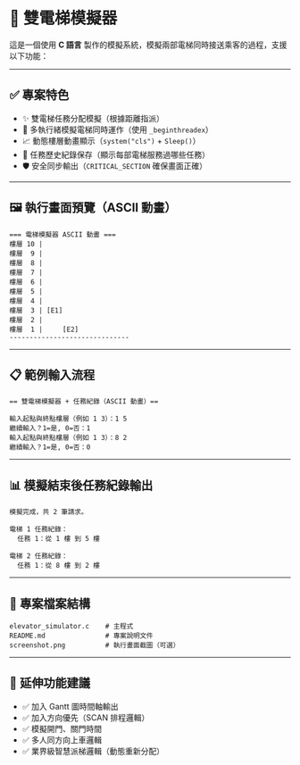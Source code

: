 # 🚀 雙電梯模擬器

這是一個使用 **C 語言** 製作的模擬系統，模擬兩部電梯同時接送乘客的過程，支援以下功能：

---

## ✅ 專案特色

- ✨ 雙電梯任務分配模擬（根據距離指派）
- 🔁 多執行緒模擬電梯同時運作（使用 `_beginthreadex`）
- 📈 動態樓層動畫顯示（`system("cls")` + `Sleep()`）
- 🧠 任務歷史紀錄保存（顯示每部電梯服務過哪些任務）
- 🛡 安全同步輸出（`CRITICAL_SECTION` 確保畫面正確）

---

## 🖼️ 執行畫面預覽（ASCII 動畫）

```
=== 電梯模擬器 ASCII 動畫 ===
樓層 10 |      
樓層  9 |      
樓層  8 |      
樓層  7 |      
樓層  6 |      
樓層  5 |      
樓層  4 |      
樓層  3 | [E1]
樓層  2 |      
樓層  1 |     [E2]
------------------------------
```

---

## 📋 範例輸入流程

```
== 雙電梯模擬器 + 任務紀錄（ASCII 動畫）==

輸入起點與終點樓層（例如 1 3）：1 5  
繼續輸入？1=是, 0=否：1  
輸入起點與終點樓層（例如 1 3）：8 2  
繼續輸入？1=是, 0=否：0
```

---

## 📊 模擬結束後任務紀錄輸出

```
模擬完成，共 2 筆請求。

電梯 1 任務紀錄：
  任務 1：從 1 樓 到 5 樓

電梯 2 任務紀錄：
  任務 1：從 8 樓 到 2 樓
```

---

## 📁 專案檔案結構

```
elevator_simulator.c    # 主程式
README.md               # 專案說明文件
screenshot.png          # 執行畫面截圖（可選）
```

---

## 🧠 延伸功能建議

- ✅ 加入 Gantt 圖時間軸輸出
- ✅ 加入方向優先（SCAN 排程邏輯）
- ✅ 模擬開門、關門時間
- ✅ 多人同方向上車邏輯
- ✅ 業界級智慧派梯邏輯（動態重新分配）
